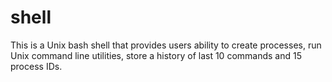 # shell
This is a Unix bash shell that provides users ability to create processes, run Unix command line utilities, store a history of last 10 commands and 15 process IDs.

